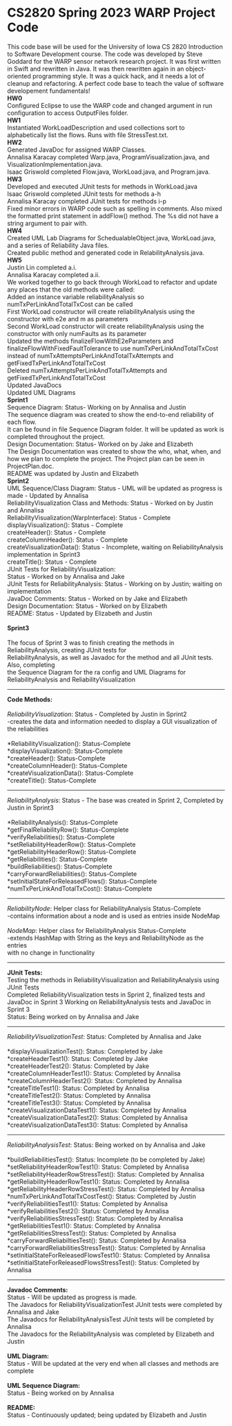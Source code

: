 # CS2820 Spring 2023 WARP Project Code
This code base will be used for the University of Iowa CS 2820 Introduction to Software
Development course. The code was developed by Steve Goddard for the WARP sensor network 
research project. It was first written in Swift and rewritten in Java. It was then 
rewritten again in an object-oriented programming style. It was a quick
hack, and it needs a lot of cleanup and refactoring. A perfect code base to teach
the value of software developement fundamentals!
<br>
**HW0**
<br>
Configured Eclipse to use the WARP code and changed argument in run configuration to access
 OutputFiles folder.
<br>
**HW1**
<br>
Instantiated WorkLoadDescription and used collections sort to alphabetically list the flows.
 Runs with file StressTest.txt. 
<br>
**HW2**
<br>
Generated JavaDoc for assigned WARP Classes. 
<br>
Annalisa Karacay completed Warp.java, ProgramVisualization.java, and VisualizationImplementation.java.
<br>
Isaac Griswold completed Flow.java, WorkLoad.java, and Program.java.
<br>
**HW3**
<br>
Developed and executed JUnit tests for methods in WorkLoad.java
<br>
Isaac Griswold completed JUnit tests for methods a-h
<br>
Annalisa Karacay completed JUnit tests for methods i-p
<br>
Fixed minor errors in WARP code such as spelling in comments. Also mixed the formatted print 
statement in addFlow() method. The %s did not have a string argument to pair with.
<br>
**HW4**
<br>
Created UML Lab Diagrams for SchedualableObject.java, WorkLoad.java, and a series of Reliability Java files. 
<br>
Created public method and generated code in RelabilityAnalysis.java.
<br>
**HW5**
<br>
Justin Lin completed a.i.
<br>
Annalisa Karacay completed a.ii.
<br>
We worked together to go back through WorkLoad to refactor and update any places that the old methods were called:
<br>
Added an instance variable reliabilityAnalysis so numTxPerLinkAndTotalTxCost can be called
<br>
First WorkLoad constructor will create reliabilityAnalysis using the constructor with e2e and m as parameters
<br>
Second WorkLoad constructor will create reliabilityAnalysis using the constructor with only numFaults as its parameter
<br>
Updated the methods finalizeFlowWithE2eParameters and finalizeFlowWithFixedFaultTolerance to use numTxPerLinkAndTotalTxCost
<br>
instead of numTxAttemptsPerLinkAndTotalTxAttempts and getFixedTxPerLinkAndTotalTxCost
<br>
Deleted numTxAttemptsPerLinkAndTotalTxAttempts and getFixedTxPerLinkAndTotalTxCost
<br>
Updated JavaDocs
<br>
Updated UML Diagrams
<br>
**Sprint1**
<br>
Sequence Diagram: Status- Working on by Annalisa and Justin
<br>
The sequence diagram was created to show the end-to-end reliability of each flow.
<br>
It can be found in file Sequence Diagram folder. It will be updated as work is completed throughout the project.
<br>
Design Documentation: Status- Worked on by Jake and Elizabeth
<br>
The Design Documentation was created to show the who, what, when, and how we plan to complete the project.
The Project plan can be seen in ProjectPlan.doc.
<br>
README was updated by Justin and Elizabeth 
<br>
**Sprint2**
<br>
UML Sequence/Class Diagram: Status - UML will be updated as progress is made - Updated by Annalisa
<br>
ReliabilityVisualization Class and Methods: Status - Worked on by Justin and Annalisa
<br>
ReliabilityVisualization(WarpInterface): Status - Complete
<br>
displayVisualization(): Status - Complete
<br>
createHeader(): Status - Complete
<br>
createColumnHeader(): Status - Complete
<br>
createVisualizationData(): Status - Incomplete, waiting on ReliabilityAnalysis implementation in Sprint3
<br>
createTitle(): Status - Complete
<br>
JUnit Tests for ReliabilityVisualization:
<br>
Status - Worked on by Annalisa and Jake
<br>
JUnit Tests for ReliabilityAnalysis: Status - Working on by Justin; waiting on implementation
<br>
JavaDoc Comments: Status - Worked on by Jake and Elizabeth
<br>
Design Documentation: Status - Worked on by Elizabeth
<br>
README: Status - Updated by Elizabeth and Justin
<br>
<br>
**Sprint3**
<br>
<br>
The focus of Sprint 3 was to finish creating the methods in ReliabilityAnalysis, creating JUnit tests for
<br>
ReliabilityAnalysis, as well as Javadoc for the method and all JUnit tests. Also, completing
<br>
the Sequence Diagram for the ra config and UML Diagrams for ReliabilityAnalysis and ReliabilityVisualization
<br>

___
__Code Methods:__
<br>
<br>
*ReliabilityVisualization*: Status - Completed by Justin in Sprint2
<br>
-creates the data and information needed to display a GUI visualization of the reliabilities
<br>
<br>
*ReliabilityVisualization(): Status-Complete
<br>
*displayVisualization(): Status-Complete
<br>
*createHeader(): Status-Complete
<br>
*createColumnHeader(): Status-Complete
<br>
*createVisualizationData(): Status-Complete
<br>
*createTitle(): Status-Complete
<br>
___
*ReliabilityAnalysis*: Status - The base was created in Sprint 2, Completed by Justin in Sprint3
<br>
<br>
*ReliabilityAnalysis(): Status-Complete
<br>
*getFinalReliabilityRow(): Status-Complete
<br>
*verifyReliabilities(): Status-Complete
<br>
*setReliabilityHeaderRow(): Status-Complete
<br>
*getReliabilityHeaderRow(): Status-Complete
<br>
*getReliabilities(): Status-Complete
<br>
*buildReliabilities(): Status-Complete
<br>
*carryForwardReliabilities(): Status-Complete
<br>
*setInitialStateForReleasedFlows(): Status-Complete
<br>
*numTxPerLinkAndTotalTxCost(): Status-Complete
<br>
___
*ReliabilityNode*: Helper class for ReliabilityAnalysis Status-Complete
<br>
-contains information about a node and is used as entries inside NodeMap
<br>
<br>
*NodeMap*: Helper class for ReliabilityAnalysis Status-Complete
<br>
-extends HashMap with String as the keys and ReliabilityNode as the entries
<br>
with no change in functionality
<br>
___
__JUnit Tests:__
<br>
Testing the methods in ReliabilityVisualization and ReliabilityAnalysis using JUnit Tests
<br>
Completed ReliabilityVisualization tests in Sprint 2, finalized tests and JavaDoc in Sprint 3
Working on ReliabilityAnalysis tests and JavaDoc in Sprint 3
<br> 
Status: Being worked on by Annalisa and Jake
<br>
___
*ReliabilityVisualizationTest*: Status: Completed by Annalisa and Jake
<br>
<br>
*displayVisualizationTest(): Status: Completed by Jake
<br>
*createHeaderTest1(): Status: Completed by Jake
<br>
*createHeaderTest2(): Status: Completed by Jake
<br>
*createColumnHeaderTest1(): Status: Completed by Annalisa
<br>
*createColumnHeaderTest2(): Status: Completed by Annalisa
<br>
*createTitleTest1(): Status: Completed by Annalisa
<br>
*createTitleTest2(): Status: Completed by Annalisa
<br>
*createTitleTest3(): Status: Completed by Annalisa
<br>
*createVisualizationDataTest1(): Status: Completed by Annalisa
<br>
*createVisualizationDataTest2(): Status: Completed by Annalisa
<br>
*createVisualizationDataTest3(): Status: Completed by Annalisa
<br>
_____
*ReliabilityAnalysisTest*: Status: Being worked on by Annalisa and Jake
<br>
<br>
*buildReliabilitiesTest(): Status: Incomplete (to be completed by Jake)
<br>
*setReliabilityHeaderRowTest1(): Status: Completed by Annalisa
<br>
*setReliabilityHeaderRowStressTest(): Status: Completed by Annalisa
<br>
*getReliabilityHeaderRowTest1(): Status: Completed by Annalisa
<br>
*getReliabilityHeaderRowStressTest(): Status: Completed by Annalisa
<br>
*numTxPerLinkAndTotalTxCostTest(): Status: Completed by Justin
<br>
*verifyReliabilitiesTest1(): Status: Completed by Annalisa
<br>
*verifyReliabilitiesTest2(): Status: Completed by Annalisa
<br>
*verifyReliabilitiesStressTest(): Status: Completed by Annalisa
<br>
*getReliabilitiesTest1(): Status: Completed by Annalisa
<br>
*getReliabilitiesStressTest(): Status: Completed by Annalisa
<br>
*carryForwardReliabiltiesTest(): Status: Completed by Annalisa
<br>
*carryForwardReliabilitiesStressTest(): Status: Completed by Annalisa
<br>
*setInitialStateForReleasedFlowsTest1(): Status: Completed by Annalisa
<br>
*setInitialStateForReleasedFlowsStressTest(): Status: Completed by Annalisa
<br>
___
__Javadoc Comments:__
<br>
Status - Will be updated as progress is made.
<br>
The Javadocs for ReliabilityVisualizationTest JUnit tests were completed by Annalisa and Jake
<br>
The Javadocs for ReliabilityAnalysisTest JUnit tests will be completed by Annalisa
<br>
The Javadocs for the ReliabilityAnalysis was completed by Elizabeth and Justin
<br>
<br>
__UML Diagram:__
<br>
Status - Will be updated at the very end when all classes and methods are complete
<br>
<br>
__UML Sequence Diagram:__
<br>
Status - Being worked on by Annalisa
<br>
<br>
__README:__
<br>
Status - Continuously updated; being updated by Elizabeth and Justin
<br>
